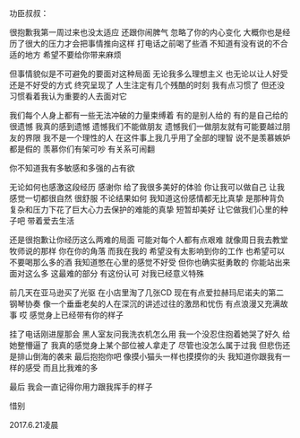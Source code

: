功臣叔叔：

很抱歉我第一周过来也没太适应 还跟你闹脾气 忽略了你的内心变化 大概你也是经历了很大的压力才会把事情推向这样 打电话之前喝了些酒 不知道有没有说的不合适的地方 希望不要给你带来麻烦

但事情貌似是不可避免的要面对这种局面 无论我多么理想主义 也无论以让人好受还是不好受的方式 终究呈现了 人生注定有几个残酷的时刻 我有点习惯了 但还没习惯看着我认为重要的人去面对它 

我们每个人身上都有一些无法冲破的力量束缚着 有的是别人给的 有的是自己给的 很遗憾 我真的感到遗憾 遗憾我们不能做朋友 遗憾我们一做朋友就有可能要越过朋友的界限 我不是一个理性的人 在这件事上我几乎用了全部的理智 说不是羡慕嫉妒都是假的 羡慕你们有架可吵 有关系可闹翻 

你不知道我有多敏感和多强的占有欲

无论如何也感激这段经历 感谢你 给了我很多美好的体验 你让我可以做自己 让我感觉一切都很自然 很舒服 不论结果如何 我知道这份感情都无比真挚 是那种背负复杂和压力下花了巨大心力去保护的难能的真挚 短暂却美好 让它做我们心里的种子吧 带着爱去生活

还是很抱歉让你经历这么两难的局面 可能对每个人都有点艰难 就像周日我去教堂牧师说的那样 你在你的角落 而我在我的 希望没有太影响到你的工作 也希望可以不要喝那么多的酒 我知道憋在心里的感觉不好受 但你也确实挺勇敢的 你能站出来面对这么多 这最难的部分 有这份认可 对我已经意义特殊

前几天在亚马逊买了光驱 在小店里淘了几张CD 现在有点爱拉赫玛尼诺夫的第二钢琴协奏 像一个垂垂老矣的人在深沉的讲述过往的激昂和忧伤 有点浪漫又充满故事 哎 感觉身上已经带有你的样子

挂了电话刚进屋那会 黑人室友问我洗衣机怎么用 我一个没忍住抱着她哭了好久 给她整懵逼了 我真的感觉身上某个部位被人拿走了 尽管也没怎么属于过我 但悲伤还是排山倒海的袭来 最后抱抱你吧 像摸小猫头一样也摸摸你的头 我知道你跟我有一样的感受 而且比我难的多 

最后 我会一直记得你用力跟我挥手的样子

惜别

2017.6.21凌晨
